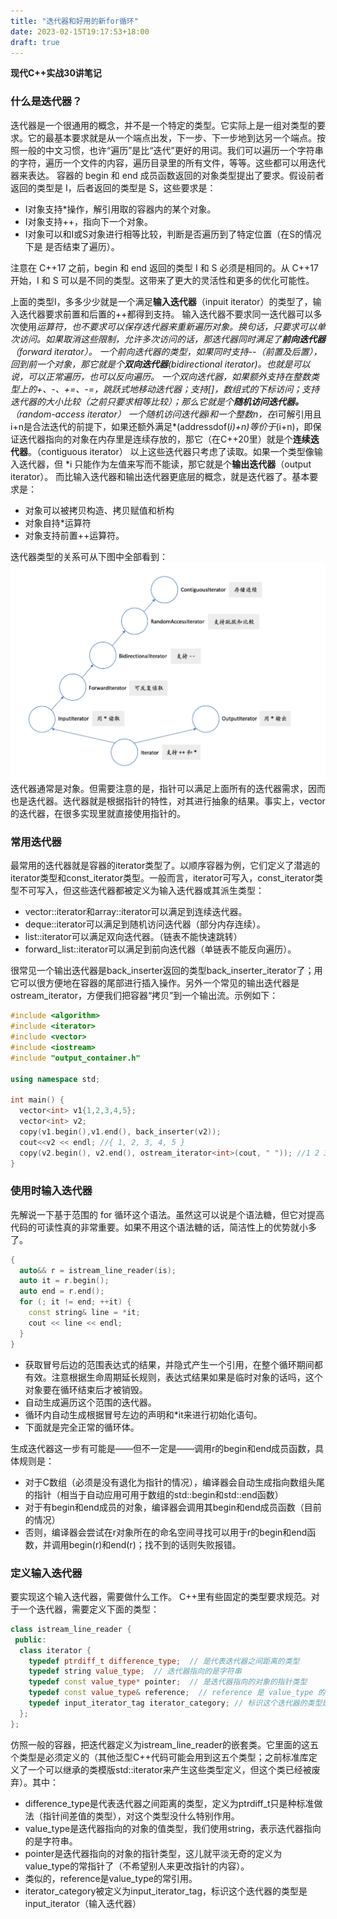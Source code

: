 ```yaml
---
title: "迭代器和好用的新for循环"
date: 2023-02-15T19:17:53+18:00
draft: true
---
```


**现代C++实战30讲笔记**

### 什么是迭代器？
迭代器是一个很通用的概念，并不是一个特定的类型。它实际上是一组对类型的要求。它的最基本要求就是从一个端点出发，下一步、下一步地到达另一个端点。按照一般的中文习惯，也许“遍历”是比“迭代”更好的用词。我们可以遍历一个字符串的字符，遍历一个文件的内容，遍历目录里的所有文件，等等。这些都可以用迭代器来表达。
容器的 begin 和 end 成员函数返回的对象类型提出了要求。假设前者返回的类型是 I，后者返回的类型是 S，这些要求是：
- I对象支持*操作，解引用取的容器内的某个对象。
- I对象支持++，指向下一个对象。
- I对象可以和I或S对象进行相等比较，判断是否遍历到了特定位置（在S的情况下是 是否结束了遍历）。

注意在 C++17 之前，begin 和 end 返回的类型 I 和 S 必须是相同的。从 C++17 开始，I 和 S 可以是不同的类型。这带来了更大的灵活性和更多的优化可能性。

上面的类型I，多多少少就是一个满足**输入迭代器**（inpuit iterator）的类型了，输入迭代器要求前置和后置的++都得到支持。
输入迭代器不要求同一迭代器可以多次使用*运算符，也不要求可以保存迭代器来重新遍历对象。换句话，只要求可以单次访问。如果取消这些限制，允许多次访问的话，那迭代器同时满足了**前向迭代器**（forward iterator）。
一个前向迭代器的类型，如果同时支持--（前置及后置），回到前一个对象，那它就是个**双向迭代器**(bidirectional iterator)。也就是可以说，可以正常遍历，也可以反向遍历。
一个双向迭代器，如果额外支持在整数类型上的+、-、+=、-=，跳跃式地移动迭代器；支持[]，数组式的下标访问；支持迭代器的大小比较（之前只要求相等比较）；那么它就是个**随机访问迭代器。**（random-access iterator）
一个随机访问迭代器i和一个整数n，在*i可解引用且i+n是合法迭代的前提下，如果还额外满足*(addressdof(*i)+n)等价于*(i+n)，即保证迭代器指向的对象在内存里是连续存放的，那它（在C++20里）就是个**连续迭代器**。（contiguous iterator）
以上这些迭代器只考虑了读取。如果一个类型像输入迭代器，但 *i 只能作为左值来写而不能读，那它就是个**输出迭代器**（output iterator）。
而比输入迭代器和输出迭代器更底层的概念，就是迭代器了。基本要求是：
- 对象可以被拷贝构造、拷贝赋值和析构
- 对象自持*运算符
- 对象支持前置++运算符。

迭代器类型的关系可从下图中全部看到：
![itreator](https://raw.githubusercontent.com/lsill/nbook/dev/static/images/cplus/iterator.jpg)
迭代器通常是对象。但需要注意的是，指针可以满足上面所有的迭代器需求，因而也是迭代器。迭代器就是根据指针的特性，对其进行抽象的结果。事实上，vector的迭代器，在很多实现里就直接使用指针的。

### 常用迭代器
最常用的迭代器就是容器的iterator类型了。以顺序容器为例，它们定义了潜逃的iterator类型和const_iterator类型。一般而言，iterator可写入，const_iterator类型不可写入，但这些迭代器都被定义为输入迭代器或其派生类型：
- vector::iterator和array::iterator可以满足到连续迭代器。
- deque::iterator可以满足到随机访问迭代器（部分内存连续）。
- list::iterator可以满足双向迭代器。（链表不能快速跳转）
- forward_list::iterator可以满足到前向迭代器（单链表不能反向遍历）。

很常见一个输出迭代器是back_inserter返回的类型back_inserter_iterator了；用它可以很方便地在容器的尾部进行插入操作。另外一个常见的输出迭代器是ostream_iterator，方便我们把容器“拷贝”到一个输出流。示例如下：
```c++
#include <algorithm>
#include <iterator>
#include <vector>
#include <iostream>
#include "output_container.h"

using namespace std;

int main() {
  vector<int> v1{1,2,3,4,5};
  vector<int> v2;
  copy(v1.begin(),v1.end(), back_inserter(v2));
  cout<<v2 << endl; //{ 1, 2, 3, 4, 5 }
  copy(v2.begin(), v2.end(), ostream_iterator<int>(cout, " ")); //1 2 3 4 5 
}
```

### 使用时输入迭代器

先解说一下基于范围的 for 循环这个语法。虽然这可以说是个语法糖，但它对提高代码的可读性真的非常重要。如果不用这个语法糖的话，简洁性上的优势就小多了。
```c++
{
  auto&& r = istream_line_reader(is);
  auto it = r.begin();
  auto end = r.end();
  for (; it != end; ++it) {
    const string& line = *it;
    cout << line << endl;
  }
}
```
- 获取冒号后边的范围表达式的结果，并隐式产生一个引用，在整个循环期间都有效。注意根据生命周期延长规则，表达式结果如果是临时对象的话吗，这个对象要在循环结束后才被销毁。
- 自动生成遍历这个范围的迭代器。
- 循环内自动生成根据冒号左边的声明和*it来进行初始化语句。
- 下面就是完全正常的循环体。

生成迭代器这一步有可能是——但不一定是——调用r的begin和end成员函数，具体规则是：
- 对于C数组（必须是没有退化为指针的情况），编译器会自动生成指向数组头尾的指针（相当于自动应用可用于数组的std::begin和std::end函数）
- 对于有begin和end成员的对象，编译器会调用其begin和end成员函数（目前的情况）
- 否则，编译器会尝试在r对象所在的命名空间寻找可以用于r的begin和end函数，并调用begin(r)和end(r)；找不到的话则失败报错。

### 定义输入迭代器
要实现这个输入迭代器，需要做什么工作。
C++里有些固定的类型要求规范。对于一个迭代器，需要定义下面的类型：
```c++
class istream_line_reader {
 public:
  class iterator {
    typedef ptrdiff_t difference_type;  // 是代表迭代器之间距离的类型
    typedef string value_type;  // 迭代器指向的是字符串
    typedef const value_type* pointer;  // 是迭代器指向的对象的指针类型
    typedef const value_type& reference;  // reference 是 value_type 的常引用
    typedef input_iterator_tag iterator_category; // 标识这个迭代器的类型是input_iterator
  };
};
```
仿照一般的容器，把迭代器定义为istream_line_reader的嵌套类。它里面的这五个类型是必须定义的（其他泛型C++代码可能会用到这五个类型；之前标准库定义了一个可以继承的类模版std::iterator来产生这些类型定义，但这个类已经被废弃）。其中：
- difference_type是代表迭代器之间距离的类型，定义为ptrdiff_t只是种标准做法（指针间差值的类型），对这个类型没什么特别作用。
- value_type是迭代器指向的对象的值类型，我们使用string，表示迭代器指向的是字符串。
- pointer是迭代器指向的对象的指针类型，这儿就平淡无奇的定义为value_type的常指针了（不希望别人来更改指针的内容）。
- 类似的，reference是value_type的常引用。
- iterator_category被定义为input_iterator_tag，标识这个迭代器的类型是input_iterator（输入迭代器）